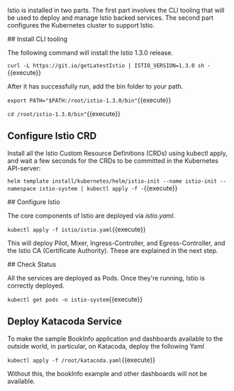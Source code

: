 Istio is installed in two parts. The first part involves the CLI tooling that will be used to deploy and manage Istio backed services. The second part configures the Kubernetes cluster to support Istio.

## Install CLI tooling

The following command will install the Istio 1.3.0 release.

`curl -L https://git.io/getLatestIstio | ISTIO_VERSION=1.3.0 sh -`{{execute}}

After it has successfully run, add the bin folder to your path.

`export PATH="$PATH:/root/istio-1.3.0/bin"`{{execute}}

`cd /root/istio-1.3.0/bin"`{{execute}}

## Configure Istio CRD
Install all the Istio Custom Resource Definitions (CRDs) using kubectl apply, and wait a few seconds for the CRDs to be committed in the Kubernetes API-server:

`helm template install/kubernetes/helm/istio-init --name istio-init --namespace istio-system | kubectl apply -f -`{{execute}}


## Configure Istio

The core components of Istio are deployed via _istio.yaml_.

`kubectl apply -f istio/istio.yaml`{{execute}}

This will deploy Pilot, Mixer, Ingress-Controller, and Egress-Controller, and the Istio CA (Certificate Authority). These are explained in the next step.

## Check Status

All the services are deployed as Pods. Once they're running, Istio is correctly deployed.

`kubectl get pods -n istio-system`{{execute}}

## Deploy Katacoda Service
To make the sample BookInfo application and dashboards available to the outside world, in particular, on Katacoda, deploy the following Yaml

`kubectl apply -f /root/katacoda.yaml`{{execute}}

Without this, the bookInfo example and other dashboards will not be available.